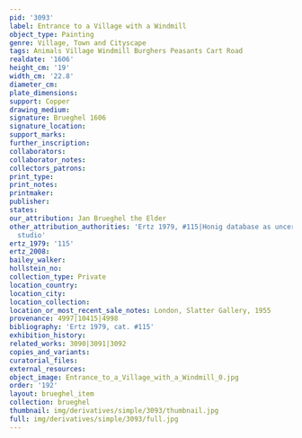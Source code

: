 ```yaml
---
pid: '3093'
label: Entrance to a Village with a Windmill
object_type: Painting
genre: Village, Town and Cityscape
tags: Animals Village Windmill Burghers Peasants Cart Road
realdate: '1606'
height_cm: '19'
width_cm: '22.8'
diameter_cm: 
plate_dimensions: 
support: Copper
drawing_medium: 
signature: Brueghel 1606
signature_location: 
support_marks: 
further_inscription: 
collaborators: 
collaborator_notes: 
collectors_patrons: 
print_type: 
print_notes: 
printmaker: 
publisher: 
states: 
our_attribution: Jan Brueghel the Elder
other_attribution_authorities: 'Ertz 1979, #115|Honig database as uncertain, possibly
  studio'
ertz_1979: '115'
ertz_2008: 
bailey_walker: 
hollstein_no: 
collection_type: Private
location_country: 
location_city: 
location_collection: 
location_or_most_recent_sale_notes: London, Slatter Gallery, 1955
provenance: 4997|10415|4998
bibliography: 'Ertz 1979, cat. #115'
exhibition_history: 
related_works: 3090|3091|3092
copies_and_variants: 
curatorial_files: 
external_resources: 
object_image: Entrance_to_a_Village_with_a_Windmill_0.jpg
order: '192'
layout: brueghel_item
collection: brueghel
thumbnail: img/derivatives/simple/3093/thumbnail.jpg
full: img/derivatives/simple/3093/full.jpg
---
```

